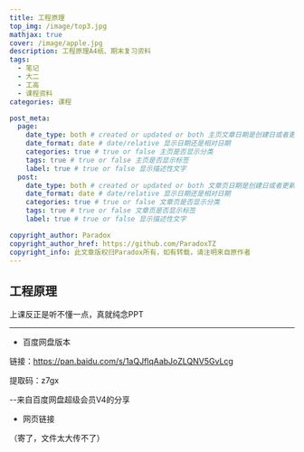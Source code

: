 ```yaml
---
title: 工程原理
top_img: /image/top3.jpg
mathjax: true
cover: /image/apple.jpg
description: 工程原理A4纸、期末复习资料
tags: 
  - 笔记
  - 大二
  - 工高
  - 课程资料
categories: 课程

post_meta:
  page:
    date_type: both # created or updated or both 主页文章日期是创建日或者更新日或都显示
    date_format: date # date/relative 显示日期还是相对日期
    categories: true # true or false 主页是否显示分类
    tags: true # true or false 主页是否显示标签
    label: true # true or false 显示描述性文字
  post:
    date_type: both # created or updated or both 文章页日期是创建日或者更新日或都显示
    date_format: date # date/relative 显示日期还是相对日期
    categories: true # true or false 文章页是否显示分类
    tags: true # true or false 文章页是否显示标签
    label: true # true or false 显示描述性文字

copyright_author: Paradox
copyright_author_href: https://github.com/ParadoxTZ
copyright_info: 此文章版权归Paradox所有，如有转载，请注明来自原作者
---
```


## 工程原理

上课反正是听不懂一点，真就纯念PPT

---

* 百度网盘版本

链接：https://pan.baidu.com/s/1aQJflqAabJoZLQNV5GvLcg

提取码：z7gx

--来自百度网盘超级会员V4的分享

* 网页链接

（寄了，文件太大传不了）
